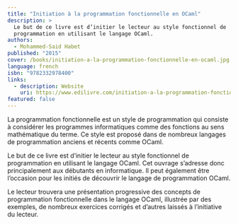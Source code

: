 ```yaml
---
title: "Initiation à la programmation fonctionnelle en OCaml"
description: >
  Le but de ce livre est d’initier le lecteur au style fonctionnel de
  programmation en utilisant le langage OCaml.
authors:
  - Mohammed-Said Habet
published: "2015"
cover: /books/initiation-a-la-programmation-fonctionnelle-en-ocaml.jpg
language: french
isbn: "9782332978400"
links:
  - description: Website
    uri: https://www.edilivre.com/initiation-a-la-programmation-fonctionnelle-en-ocaml-mohammed-said-habet.html
featured: false
---
```


La programmation fonctionnelle est un style de programmation qui
consiste à considérer les programmes informatiques comme des fonctions
au sens mathématique du terme. Ce style est proposé dans de nombreux
langages de programmation anciens et récents comme OCaml.

Le but de ce livre est d’initier le lecteur au style fonctionnel de
programmation en utilisant le langage OCaml. Cet ouvrage s’adresse
donc principalement aux débutants en informatique. Il peut également
être l’occasion pour les initiés de découvrir le langage de
programmation OCaml.

Le lecteur trouvera une présentation progressive des concepts de
programmation fonctionnelle dans le langage OCaml, illustrée par des
exemples, de nombreux exercices corrigés et d’autres laissés à
l’initiative du lecteur.
